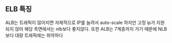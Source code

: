 ## ELB 특징

ALB는 트래픽이 많아지면 자체적으로 IP를 늘려서 auto-scale 하지만 고정 ip가 지원되지 않아 해당 측면에서는 nlb보다 좋지않다.
또한 ALB는 7계층까지 가기 때문에 NLB 보다 대량 트래픽에는 취약하다
